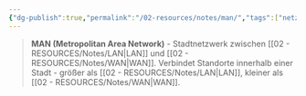 ```yaml
---
{"dg-publish":true,"permalink":"/02-resources/notes/man/","tags":["netzwerk/typ","netzwerk/stadt"],"noteIcon":"","updated":"2025-09-04T14:53:13.578+02:00"}
---
```


>**MAN (Metropolitan Area Network)** - Stadtnetzwerk zwischen [[02 - RESOURCES/Notes/LAN\|LAN]] und [[02 - RESOURCES/Notes/WAN\|WAN]].
Verbindet Standorte innerhalb einer Stadt - größer als [[02 - RESOURCES/Notes/LAN\|LAN]], kleiner als [[02 - RESOURCES/Notes/WAN\|WAN]].